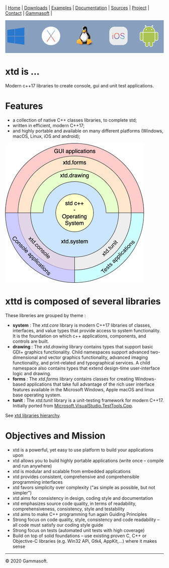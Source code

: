 | [Home](home.md) | [Downloads](downloads.md) | [Examples](examples.md) | [Documentation](documentation.md) | [Sources](https://github.com/gammasoft71/xtd) | [Project](https://sourceforge.net/projects/xtdpro/) | [Contact](contact.md) | [Gammasoft](https://gammasoft71.wixsite.com/gammasoft) |

[![operating_systems_logo](pictures/operating_systems.png)](https://gammasoft71.wixsite.com/gammasoft)

# xtd is ...

Modern c++17 libraries to create console, gui and unit test applications.

# Features

* a collection of native C++ classes libraries, to complete std;
* written in efficient, modern C++17;
* and highly portable and available on many different platforms (Windows, macOS, Linux, iOS and android);


[![architecture_logo](pictures/architecture.png)](hierarchy.md)

# xttd is composed of several libraries

These libreries are grouped by theme :

- **system** : The *xtd.core* library is modern C++17 libraries of classes, interfaces, and value types that provide access to system functionality. It is the foundation on which c++ applications, components, and controls are built.
- **drawing** : The *xtd.drawing* library contains types that support basic GDI+ graphics functionality. Child namespaces support advanced two-dimensional and vector graphics functionality, advanced imaging functionality, and print-related and typographical services. A child namespace also contains types that extend design-time user-interface logic and drawing.
- **forms** : The *xtd.forms* library contains classes for creating Windows-based applications that take full advantage of the rich user interface features available in the Microsoft Windows, Apple macOS and linux base operating system.
- **tunit** : The *xtd.tunit* library is a unit-testing framework for modern C++17. Initially ported from [Microsoft.VisualStudio.TestTools.Cpp](https://docs.microsoft.com/en-us/visualstudio/test/microsoft-visualstudio-testtools-cppunittestframework-api-reference).

See [xtd libraries hierarchy](hierarchy.md).

# Objectives and Mission

* xtd is a powerful, yet easy to use platform to build your applications upon
* xtd allows you to build highly portable applications (write once – compile and run anywhere)
* xtd is modular and scalable from embedded applications
* xtd provides consistent, comprehensive and comprehensible programming interfaces
* xtd favors simplicity over complexity ("as simple as possible, but not simpler")
* xtd aims for consistency in design, coding style and documentation
* xtd emphasizes source code quality, in terms of readability, comprehensiveness, consistency, style and testability
* xtd aims to make C++ programming fun again Guiding Principles
* Strong focus on code quality, style, consistency and code readability –all code must satisfy our coding style guide
* Strong focus on tests (automated unit tests with high coverage)
* Build on top of solid foundations – use existing proven C, C++ or Objective-C libraries (e.g. Win32 APi, Gtk4, AppKit,...) where it makes sense
______________________________________________________________________________________________

© 2020 Gammasoft.
